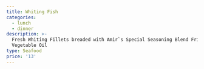 ```yaml
---
title: Whiting Fish
categories:
  - lunch
  - dinner
description: >-
  Fresh Whiting Fillets breaded with Amir`s Special Seasoning Blend Fried in
  Vegetable Oil
type: Seafood
price: '13'
---
```




